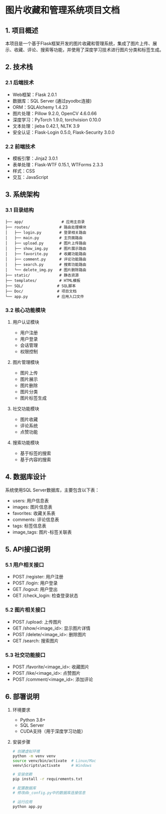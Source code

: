 # 图片收藏和管理系统项目文档

## 1. 项目概述
本项目是一个基于Flask框架开发的图片收藏和管理系统，集成了图片上传、展示、收藏、评论、搜索等功能，并使用了深度学习技术进行图片分类和标签生成。

## 2. 技术栈
### 2.1 后端技术
- Web框架：Flask 2.0.1
- 数据库：SQL Server (通过pyodbc连接)
- ORM：SQLAlchemy 1.4.23
- 图片处理：Pillow 9.2.0, OpenCV 4.6.0.66
- 深度学习：PyTorch 1.9.0, torchvision 0.10.0
- 文本处理：jieba 0.42.1, NLTK 3.9
- 安全认证：Flask-Login 0.5.0, Flask-Security 3.0.0

### 2.2 前端技术
- 模板引擎：Jinja2 3.0.1
- 表单处理：Flask-WTF 0.15.1, WTForms 2.3.3
- 样式：CSS
- 交互：JavaScript

## 3. 系统架构
### 3.1 目录结构
```
├── app/                 # 应用主目录
├── routes/             # 路由处理模块
│   ├── login.py        # 登录相关路由
│   ├── main.py         # 主页面路由
│   ├── upload.py       # 图片上传路由
│   ├── show_img.py     # 图片展示路由
│   ├── favorite.py     # 收藏功能路由
│   ├── comment.py      # 评论功能路由
│   ├── search.py       # 搜索功能路由
│   └── delete_img.py   # 图片删除路由
├── static/             # 静态资源
├── templates/          # HTML模板
├── SQL/               # SQL脚本
├── Doc/               # 项目文档
└── app.py             # 应用入口文件
```

### 3.2 核心功能模块
1. 用户认证模块
   - 用户注册
   - 用户登录
   - 会话管理
   - 权限控制

2. 图片管理模块
   - 图片上传
   - 图片展示
   - 图片删除
   - 图片分类
   - 图片标签生成

3. 社交功能模块
   - 图片收藏
   - 评论系统
   - 点赞功能

4. 搜索功能模块
   - 基于标签的搜索
   - 基于内容的搜索

## 4. 数据库设计
系统使用SQL Server数据库，主要包含以下表：
- users: 用户信息表
- images: 图片信息表
- favorites: 收藏关系表
- comments: 评论信息表
- tags: 标签信息表
- image_tags: 图片-标签关联表

## 5. API接口说明
### 5.1 用户相关接口
- POST /register: 用户注册
- POST /login: 用户登录
- GET /logout: 用户登出
- GET /check_login: 检查登录状态

### 5.2 图片相关接口
- POST /upload: 上传图片
- GET /show/<image_id>: 显示图片详情
- POST /delete/<image_id>: 删除图片
- GET /search: 搜索图片

### 5.3 社交功能接口
- POST /favorite/<image_id>: 收藏图片
- POST /like/<image_id>: 点赞图片
- POST /comment/<image_id>: 添加评论

## 6. 部署说明
1. 环境要求
   - Python 3.8+
   - SQL Server
   - CUDA支持（用于深度学习功能）

2. 安装步骤
   ```bash
   # 创建虚拟环境
   python -m venv venv
   source venv/bin/activate  # Linux/Mac
   venv\Scripts\activate     # Windows

   # 安装依赖
   pip install -r requirements.txt

   # 配置数据库
   # 修改db_config.py中的数据库连接信息

   # 运行应用
   python app.py
   ```

